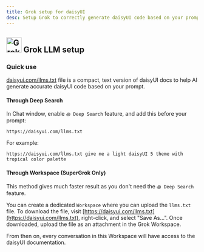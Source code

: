 ```yaml
---
title: Grok setup for daisyUI
desc: Setup Grok to correctly generate daisyUI code based on your prompt.
---
```


<script>
  import Translate from "$components/Translate.svelte"
</script>

## <img src="https://img.daisyui.com/images/logos/grok.webp" alt="Grok" width="40" height="40" class="inline-block me-2 -mt-1 not-prose"> Grok LLM setup

### Quick use

[daisyui.com/llms.txt](https://daisyui.com/llms.txt) file is a compact, text version of daisyUI docs to help AI generate accurate daisyUI code based on your prompt.

#### Through Deep Search

In Chat window, enable `꩜ Deep Search` feature, and add this before your prompt:

```md:prompt
https://daisyui.com/llms.txt
```

For example:

```md:prompt
https://daisyui.com/llms.txt give me a light daisyUI 5 theme with tropical color palette
```

#### Through Workspace (SuperGrok Only)

This method gives much faster result as you don't need the `꩜ Deep Search` feature.

You can create a dedicated `Workspace` where you can upload the `llms.txt` file. To download the file, visit [https://daisyui.com/llms.txt](https://daisyui.com/llms.txt), right-click, and select "Save As...". Once downloaded, upload the file as an attachment in the Grok Workspace.

From then on, every conversation in this Workspace will have access to the daisyUI documentation.
